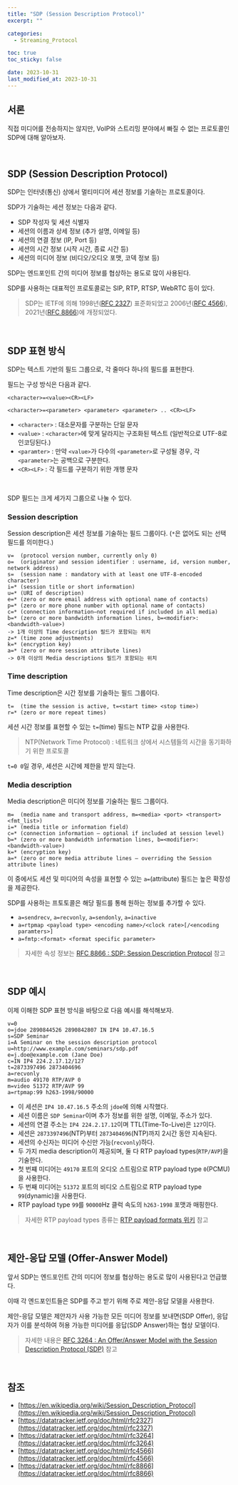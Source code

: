 ```yaml
---
title: "SDP (Session Description Protocol)"
excerpt: ""

categories:
  - Streaming_Protocol

toc: true
toc_sticky: false

date: 2023-10-31
last_modified_at: 2023-10-31
---
```


## 서론

직접 미디어를 전송하지는 않지만, VoIP와 스트리밍 분야에서 빠질 수 없는 프로토콜인 SDP에 대해 알아보자.

<br>

## SDP (Session Description Protocol)

SDP는 인터넷(통신) 상에서 멀티미디어 세션 정보를 기술하는 프로토콜이다.

SDP가 기술하는 세션 정보는 다음과 같다.

- SDP 작성자 및 세션 식별자
- 세션의 이름과 상세 정보 (추가 설명, 이메일 등)
- 세션의 연결 정보 (IP, Port 등)
- 세션의 시간 정보 (시작 시간, 종료 시간 등)
- 세션의 미디어 정보 (비디오/오디오 포맷, 코덱 정보 등)

SDP는 엔드포인트 간의 미디어 정보를 협상하는 용도로 많이 사용된다.

SDP를 사용하는 대표적인 프로토콜로는 SIP, RTP, RTSP, WebRTC 등이 있다.

> SDP는 IETF에 의해 1998년([RFC 2327](https://datatracker.ietf.org/doc/html/rfc2327)) 표준화되었고 2006년([RFC 4566](https://datatracker.ietf.org/doc/html/rfc4566)), 2021년([RFC 8866](https://datatracker.ietf.org/doc/html/rfc8866))에 개정되었다.



<br>

## SDP 표현 방식

SDP는 텍스트 기반의 필드 그룹으로, 각 줄마다 하나의 필드를 표현한다.

필드는 구성 방식은 다음과 같다.

```
<character>=<value><CR><LF>
```

```
<character>=<parameter> <parameter> <parameter> .. <CR><LF>
```

- `<character>` : 대소문자를 구분하는 단일 문자
- `<value>` : `<character>`에 맞게 달라지는 구조화된 텍스트 (일반적으로 UTF-8로 인코딩된다.)
- `<paramter>` : 만약 `<value>`가 다수의 `<parameter>`로 구성될 경우, 각 `<parameter>`는 공백으로 구분한다.
- `<CR><LF>` : 각 필드를 구분하기 위한 개행 문자

<br>

SDP 필드는 크게 세가지 그룹으로 나눌 수 있다.

### Session description

Session description은 세션 정보를 기술하는 필드 그룹이다. (`*`은 없어도 되는 선택 필드를 의미한다.)

```
v=  (protocol version number, currently only 0)
o=  (originator and session identifier : username, id, version number, network address)
s=  (session name : mandatory with at least one UTF-8-encoded character)
i=* (session title or short information)
u=* (URI of description)
e=* (zero or more email address with optional name of contacts)
p=* (zero or more phone number with optional name of contacts)
c=* (connection information—not required if included in all media)
b=* (zero or more bandwidth information lines, b=<modifier>:<bandwidth-value>)
-> 1개 이상의 Time description 필드가 포함되는 위치
z=* (time zone adjustments)
k=* (encryption key)
a=* (zero or more session attribute lines)
-> 0개 이상의 Media descriptions 필드가 포함되는 위치
```

### Time description

Time description은 시간 정보를 기술하는 필드 그룹이다.

```
t=  (time the session is active, t=<start time> <stop time>)
r=* (zero or more repeat times)
```

세션 시간 정보를 표현할 수 있는 `t=`(time) 필드는 NTP 값을 사용한다.

> NTP(Network Time Protocol) : 네트워크 상에서 시스템들의 시간을 동기화하기 위한 프로토콜

`t=0 0`일 경우, 세션은 시간에 제한을 받지 않는다.

### Media description

Media description은 미디어 정보를 기술하는 필드 그룹이다.

```
m=  (media name and transport address, m=<media> <port> <transport> <fmt_list>)
i=* (media title or information field)
c=* (connection information — optional if included at session level)
b=* (zero or more bandwidth information lines, b=<modifier>:<bandwidth-value>)
k=* (encryption key)
a=* (zero or more media attribute lines — overriding the Session attribute lines)
```

이 중에서도 세션 및 미디어의 속성을 표현할 수 있는 `a=`(attribute) 필드는 높은 확장성을 제공한다.

SDP를 사용하는 프토토콜은 해당 필드를 통해 원하는 정보를 추가할 수 있다.

- `a=sendrecv`, `a=recvonly`, `a=sendonly`, `a=inactive` 
- `a=rtpmap <payload type> <encoding name>/<clock rate>[/<encoding paramters>]`
- `a=fmtp:<format> <format specific parameter>`

> 자세한 속성 정보는 [RFC 8866 : SDP: Session Description Protocol](https://datatracker.ietf.org/doc/html/rfc8866#name-sdp-attributes) 참고

<br>

## SDP 예시

이제 이해한 SDP 표현 방식을 바탕으로 다음 예시를 해석해보자.

```
v=0
o=jdoe 2890844526 2890842807 IN IP4 10.47.16.5
s=SDP Seminar
i=A Seminar on the session description protocol
u=http://www.example.com/seminars/sdp.pdf
e=j.doe@example.com (Jane Doe)
c=IN IP4 224.2.17.12/127
t=2873397496 2873404696
a=recvonly
m=audio 49170 RTP/AVP 0
m=video 51372 RTP/AVP 99
a=rtpmap:99 h263-1998/90000
```

- 이 세션은 `IP4 10.47.16.5` 주소의 `jdoe`에 의해 시작했다.
- 세션 이름은 `SDP Seminar`이며 추가 정보를 위한 설명, 이메일, 주소가 있다.
- 세션의 연결 주소는 `IP4 224.2.17.12`이며 TTL(Time-To-Live)은 `127`이다.
- 세션은 `2873397496`(NTP)부터 `2873404696`(NTP)까지 2시간 동안 지속된다.
- 세션의 수신자는 미디어 수신만 가능(`recvonly`)하다.
- 두 가지 media description이 제공되며, 둘 다 RTP payload types(`RTP/AVP`)을 기술한다.
- 첫 번쨰 미디어는 `49170` 포트의 오디오 스트림으로 RTP payload type `0`(PCMU)을 사용한다.
- 두 번째 미디어는 `51372` 포트의 비디오 스트림으로 RTP payload type `99`(dynamic)을 사용한다.
- RTP payload type `99`를 `90000`Hz 클럭 속도의 `h263-1998` 포맷과 매핑한다.

> 자세한 RTP payload types 종류는 [RTP payload formats 위키](https://en.wikipedia.org/wiki/RTP_payload_formats) 참고

<br>

## 제안-응답 모델 (Offer-Answer Model)

앞서 SDP는 엔드포인트 간의 미디어 정보를 협상하는 용도로 많이 사용된다고 언급했다.

이때 각 엔드포인트들은 SDP를 주고 받기 위해 주로 제안-응답 모델을 사용한다.

제안-응답 모델은 제안자가 사용 가능한 모든 미디어 정보를 보내면(SDP Offer), 응답자가 이를 분석하여 허용 가능한 미디어를 응답(SDP Answer)하는 협상 모델이다.

> 자세한 내용은 [RFC 3264 : An Offer/Answer Model with the Session Description Protocol (SDP)](https://datatracker.ietf.org/doc/html/rfc3264) 참고


<br>

## 참조

- [https://en.wikipedia.org/wiki/Session_Description_Protocol](https://en.wikipedia.org/wiki/Session_Description_Protocol)
- [https://datatracker.ietf.org/doc/html/rfc2327](https://datatracker.ietf.org/doc/html/rfc2327)
- [https://datatracker.ietf.org/doc/html/rfc3264](https://datatracker.ietf.org/doc/html/rfc3264)
- [https://datatracker.ietf.org/doc/html/rfc4566](https://datatracker.ietf.org/doc/html/rfc4566)
- [https://datatracker.ietf.org/doc/html/rfc8866](https://datatracker.ietf.org/doc/html/rfc8866)


